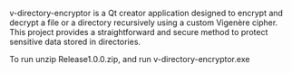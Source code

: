 v-directory-encryptor is a Qt creator application designed to encrypt and decrypt a file or a directory recursively using a custom Vigenère cipher. 
This project provides a straightforward and secure method to protect sensitive data stored in directories.

To run unzip Release1.0.0.zip, and run v-directory-encryptor.exe
